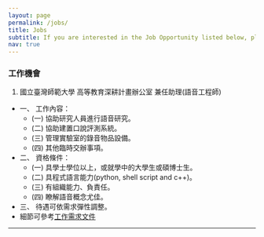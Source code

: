 ```yaml
---
layout: page
permalink: /jobs/
title: Jobs
subtitle: If you are interested in the Job Opportunity listed below, please feel free to contact me (teinhonglo@gmail.com).
nav: true
---
```


### 工作機會
1. 國立臺灣師範大學 高等教育深耕計畫辦公室 兼任助理(語音工程師)

* 一、 工作內容：
	* (一) 協助研究人員進行語音研究。
	* (二) 協助建置口說評測系統。
	* (三) 管理實驗室的錄音物品設備。
	* (四) 其他臨時交辦事項。
* 二、 資格條件：
	* (一) 具學士學位以上，或就學中的大學生或碩博士生。
	* (二) 具程式語言能力(python, shell script and c++)。
	* (三) 有組織能力、負責任。
	* (四) 瞭解語音概念尤佳。
* 三、 待遇可依需求彈性調整。
* 細節可參考[工作需求文件](https://drive.google.com/file/d/1xYqXeqz0EiXVio-htOrPLHCVjBN-kwdP/view?usp=sharing)

-------------------
